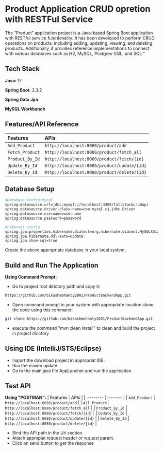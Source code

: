 
# Product Application CRUD opretion with RESTFul Service

The "Product" application project is a Java-based Spring Boot application with RESTful service functionality. It has been developed to perform CRUD operations on products, including adding, updating, viewing, and deleting products. Additionally, it provides reference implementations to connect with various databases such as H2, MySQL, Postgres-SQL, and SQL.”

## Tech Stack

**Java:** 17

**Spring Boot:** 3.3.2

**Spring Data Jpa**

**MySQL Workbench**


## Features/API Reference



| Features | APIs     | 
| :-------- | :------- | 
| `Add_Product` | `http://localhost:8080/product/add` |
| `Fetch_Product` | `http://localhost:8080/product/fetch_all` |
| `Product_By_Id` | `http://localhost:8080/product/fetch/{id}` |
| `Update_By_Id` | `http://localhost:8080/product/update/{id}` |
| `Delete_By_Id` | `http://localhost:8080/product/delete/{id}` |




## Database Setup



```bash
#Database Config:mysql
spring.datasource.url=jdbc:mysql://localhost:3306/fullstackcrudapi
spring.datasource.driver-class-name=com.mysql.cj.jdbc.Driver
spring.datasource.username=username
spring.datasource.password=password

#hibernet config
spring.jpa.properties.hibernate.dialect=org.hibernate.dialect.MySQL8Dialect
spring.jpa.hibernate.ddl-auto=update
spring.jpa.show-sql=true
```

Create the above appropriate database in your local system.
## Build and Run The Application

**Using Command Prompt:**

- Go to project root dirictory path and copy it:
```bash
https://github.com/bikashmohanty2001/ProductBackendApp.git
```
- Open command prompt in your system with appropriate location clone the code using this command:

```bash
git clone https://github.com/bikashmohanty2001/ProductBackendApp.git
```
- execute the command "mvn clean install" to clean and build the project in project dirictory


## Using IDE (IntelliJ/STS/Eclipse)

- Import the download project in appropriat IDE.
- Run the maven update 
- Go to the main java file AppLuncher and run the application


## Test API

**Using "POSTMAN":**
| Features | APIs     | 
| :-------- | :------- | 
| `Add_Product` | `http://localhost:8080/product/add` |
| `All_Product` | `http://localhost:8080/product/fetch_all` |
| `Product_By_Id` | `http://localhost:8080/product/fetch/{id}` |
| `Update_By_Id` | `http://localhost:8080/product/update/{id}` |
| `Delete_By_Id` | `http://localhost:8080/product/delete/{id}` |
- Bind the API path in the Url section. 
- Attach appropiat request header or request param.
- Click on send button to get the response


    
